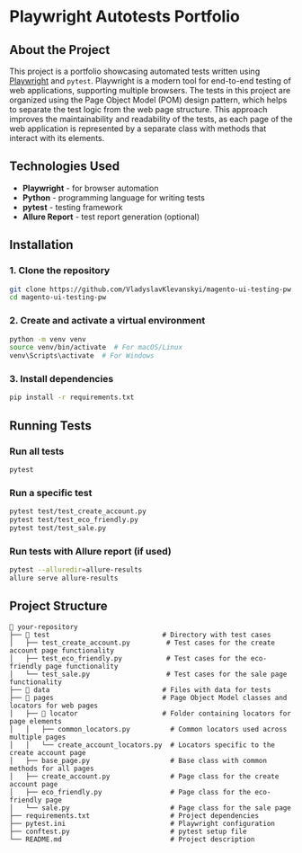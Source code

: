 # Playwright Autotests Portfolio

## About the Project
This project is a portfolio showcasing automated tests written using [Playwright](https://playwright.dev/) and `pytest`. 
Playwright is a modern tool for end-to-end testing of web applications, supporting multiple browsers.
The tests in this project are organized using the Page Object Model (POM) design pattern, which helps to separate the test logic from the web page structure. This approach improves the maintainability and readability of the tests, as each page of the web application is represented by a separate class with methods that interact with its elements.

## Technologies Used
- **Playwright** - for browser automation
- **Python** - programming language for writing tests
- **pytest** - testing framework
- **Allure Report** - test report generation (optional)

## Installation
### 1. Clone the repository
```bash
git clone https://github.com/VladyslavKlevanskyi/magento-ui-testing-pw.git
cd magento-ui-testing-pw
```

### 2. Create and activate a virtual environment
```bash
python -m venv venv
source venv/bin/activate  # For macOS/Linux
venv\Scripts\activate  # For Windows
```

### 3. Install dependencies
```bash
pip install -r requirements.txt
```

## Running Tests
### Run all tests
```bash
pytest
```

### Run a specific test
```bash
pytest test/test_create_account.py
pytest test/test_eco_friendly.py
pytest test/test_sale.py
```

### Run tests with Allure report (if used)
```bash
pytest --alluredir=allure-results
allure serve allure-results
```

## Project Structure
```
📂 your-repository  
├── 📂 test                            # Directory with test cases  
│   ├── test_create_account.py         # Test cases for the create account page functionality  
│   ├── test_eco_friendly.py           # Test cases for the eco-friendly page functionality  
│   └── test_sale.py                   # Test cases for the sale page functionality  
├── 📂 data                            # Files with data for tests  
├── 📂 pages                           # Page Object Model classes and locators for web pages  
│   ├── 📂 locator                     # Folder containing locators for page elements  
│   │   ├── common_locators.py          # Common locators used across multiple pages  
│   │   └── create_account_locators.py  # Locators specific to the create account page  
│   ├── base_page.py                    # Base class with common methods for all pages  
│   ├── create_account.py               # Page class for the create account page  
│   ├── eco_friendly.py                 # Page class for the eco-friendly page  
│   └── sale.py                         # Page class for the sale page  
├── requirements.txt                    # Project dependencies  
├── pytest.ini                          # Playwright configuration  
├── conftest.py                         # pytest setup file  
└── README.md                           # Project description
```
